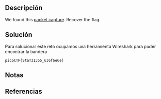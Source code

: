 ## Descripción
We found this [packet capture](https://jupiter.challenges.picoctf.org/static/483e50268fe7e015c49caf51a69063d0/capture.pcap). Recover the flag.
## Solución
Para solucionar este reto ocupamos una herramienta Wireshark para poder encontrar la bandera

`picoCTF{StaT31355_636f6e6e}`
## Notas
## Referencias